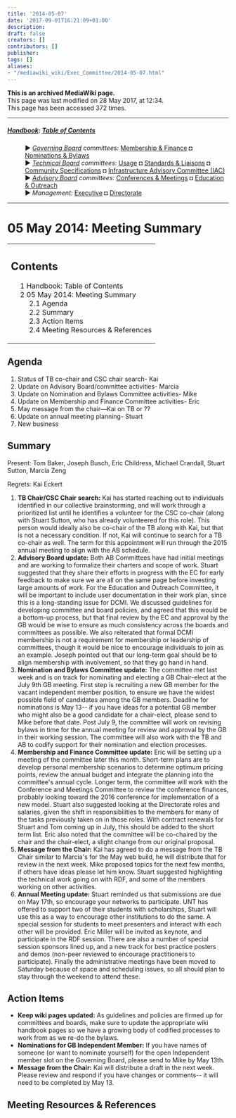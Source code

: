 ```yaml
---
title: '2014-05-07'
date: '2017-09-01T16:21:09+01:00'
description: 
draft: false
creators: []
contributors: []
publisher: 
tags: []
aliases:
- "/mediawiki_wiki/Exec_Committee/2014-05-07.html"
---
```


 **This is an archived MediaWiki page.**  
This page was last modified on 28 May 2017, at 12:34.  
This page has been accessed 372 times.

* * *

##### [Handbook](/mediawiki_wiki/DCMI_Handbook): [Table of Contents](/mediawiki_wiki/DCMI_Handbook/) 
<dl>
<dd> ► <i><a href="/mediawiki_wiki/DCMI_Governing_Board.md" title="DCMI Governing Board">Governing Board</a> committees:</i> <a href="/mediawiki_wiki/DCMI_Governing_Board/finance.md" title="DCMI Governing Board/finance">Membership &amp; Finance</a> ◘ <a href="/mediawiki_wiki/DCMI_Governing_Board/nominations.md" title="DCMI Governing Board/nominations">Nominations &amp; Bylaws</a> 
</dd>
<dd> ► <i><a href="/mediawiki_wiki/DCMI_Technical_Board.md" title="DCMI Technical Board">Technical Board</a> committees:</i> <a href="/mediawiki_wiki/DCMI_Technical_Board/usage.md" title="DCMI Technical Board/usage">Usage</a> ◘ <a href="/mediawiki_wiki/DCMI_Technical_Board/standards.md" title="DCMI Technical Board/standards">Standards &amp; Liaisons</a> ◘ <a href="/mediawiki_wiki/DCMI_Technical_Board/specifications.md" title="DCMI Technical Board/specifications">Community Specifications</a> ◘ <a href="/mediawiki_wiki/DCMI_Technical_Board/infrastructure.md" title="DCMI Technical Board/infrastructure">Infrastructure Advisory Committee (IAC)</a>
</dd>
<dd> ► <i><a href="/mediawiki_wiki/DCMI_Advisory_Board.md" title="DCMI Advisory Board">Advisory Board</a> committees:</i> <a href="/mediawiki_wiki/DCMI_Advisory_Board/meetings.md" title="DCMI Advisory Board/meetings">Conferences &amp; Meetings</a> ◘ <a href="/mediawiki_wiki/DCMI_Advisory_Board/documentation.md" title="DCMI Advisory Board/documentation">Education &amp; Outreach</a>
</dd>
<dd> ► <i>Management:</i> <a href="/mediawiki_wiki/Exec_Committee.md" title="Exec Committee">Executive</a> ◘ <a href="/mediawiki_wiki/Exec_Committee/directorate.md" title="Exec Committee/directorate">Directorate</a>
</dd>
</dl>

* * *

# 05 May 2014: Meeting Summary 
<table id="toc" class="toc">
  <tr>
    <td>
      <div id="toctitle">
        <h2>Contents</h2>
      </div>
      <ul>
        <li class="toclevel-1"><a href="#Handbook:_Table_of_Contents"><span class="tocnumber">1</span> <span class="toctext">Handbook: Table of Contents</span></a></li>
        <li class="toclevel-1 tocsection-1">
          <a href="#05_May_2014:_Meeting_Summary"><span class="tocnumber">2</span> <span class="toctext">05 May 2014: Meeting Summary</span></a>
          <ul>
            <li class="toclevel-2 tocsection-2"><a href="#Agenda"><span class="tocnumber">2.1</span> <span class="toctext">Agenda</span></a></li>
            <li class="toclevel-2 tocsection-3"><a href="#Summary"><span class="tocnumber">2.2</span> <span class="toctext">Summary</span></a></li>
            <li class="toclevel-2 tocsection-4"><a href="#Action_Items"><span class="tocnumber">2.3</span> <span class="toctext">Action Items</span></a></li>
            <li class="toclevel-2 tocsection-5"><a href="#Meeting_Resources_.26_References"><span class="tocnumber">2.4</span> <span class="toctext">Meeting Resources &amp; References</span></a></li>
          </ul>
        </li>
      </ul>
    </td>
  </tr>
</table>


## Agenda 

1. Status of TB co-chair and CSC chair search- Kai
2. Update on Advisory Board/committee activities- Marcia
3. Update on Nomination and Bylaws Committee activities- Mike
4. Update on Membership and Finance Committee activities- Eric
5. May message from the chair—Kai on TB or&nbsp;??
6. Update on annual meeting planning- Stuart
7. New business

## Summary 

Present: Tom Baker, Joseph Busch, Eric Childress, Michael Crandall, Stuart Sutton, Marcia Zeng

Regrets: Kai Eckert

1. **TB Chair/CSC Chair search:** Kai has started reaching out to individuals identified in our collective brainstorming, and will work through a prioritized list until he identifies a volunteer for the CSC co-chair (along with Stuart Sutton, who has already volunteered for this role). This person would ideally also be co-chair of the TB along with Kai, but that is not a necessary condition. If not, Kai will continue to search for a TB co-chair as well. The term for this appointment will run through the 2015 annual meeting to align with the AB schedule.
2. **Advisory Board update:** Both AB Committees have had initial meetings and are working to formalize their charters and scope of work. Stuart suggested that they share their efforts in progress with the EC for early feedback to make sure we are all on the same page before investing large amounts of work. For the Education and Outreach Committee, it will be important to include user documentation in their work plan, since this is a long-standing issue for DCMI. We discussed guidelines for developing committee and board policies, and agreed that this would be a bottom-up process, but that final review by the EC and approval by the GB would be wise to ensure as much consistency across the boards and committees as possible. We also reiterated that formal DCMI membership is not a requirement for membership or leadership of committees, though it would be nice to encourage individuals to join as an example. Joseph pointed out that our long-term goal should be to align membership with involvement, so that they go hand in hand.
3. **Nomination and Bylaws Committee update:** The committee met last week and is on track for nominating and electing a GB Chair-elect at the July 9th GB meeting. First step is recruiting a new GB member for the vacant independent member position, to ensure we have the widest possible field of candidates among the GB members. Deadline for nominations is May 13-- if you have ideas for a potential GB member who might also be a good candidate for a chair-elect, please send to Mike before that date. Post July 9, the committee will work on revising bylaws in time for the annual meeting for review and approval by the GB in their working session. The committee will also work with the TB and AB to codify support for their nomination and election processes.
4. **Membership and Finance Committee update:** Eric will be setting up a meeting of the committee later this month. Short-term plans are to develop personal membership scenarios to determine optimum pricing points, review the annual budget and integrate the planning into the committee's annual cycle. Longer term, the committee will work with the Conference and Meetings Committee to review the conference finances, probably looking toward the 2016 conference for implementation of a new model. Stuart also suggested looking at the Directorate roles and salaries, given the shift in responsibilities to the members for many of the tasks previously taken on in those roles. With contract renewals for Stuart and Tom coming up in July, this should be added to the short term list. Eric also noted that the committee will be co-chaired by the chair and the chair-elect, a slight change from our original proposal.
5. **Message from the Chair:** Kai has agreed to do a message from the TB Chair similar to Marcia's for the May web build, he will distribute that for review in the next week. Mike proposed topics for the next few months, if others have ideas please let him know. Stuart suggested highlighting the technical work going on with RDF, and some of the members working on other activities.
6. **Annual Meeting update:** Stuart reminded us that submissions are due on May 17th, so encourage your networks to participate. UNT has offered to support two of their students with scholarships, Stuart will use this as a way to encourage other institutions to do the same. A special session for students to meet presenters and interact with each other will be provided. Eric Miller will be invited as keynote, and participate in the RDF session. There are also a number of special session sponsors lined up, and a new track for best practice posters and demos (non-peer reviewed to encourage practitioners to participate). Finally the administrative meetings have been moved to Saturday because of space and scheduling issues, so all should plan to stay through the weekend to attend these.

## Action Items 

- **Keep wiki pages updated:** As guidelines and policies are firmed up for committees and boards, make sure to update the appropriate wiki handbook pages so we have a growing body of codified processes to work from as we re-do the bylaws.
- **Nominations for GB Independent Member:** If you have names of someone (or want to nominate yourself) for the open Independent member slot on the Governing Board, please send to Mike by May 13th.
- **Message from the Chair:** Kai will distribute a draft in the next week. Please review and respond if you have changes or comments-- it will need to be completed by May 13.

## Meeting Resources & References 

